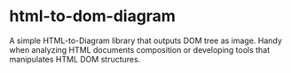 # html-to-dom-diagram
A simple HTML-to-Diagram library that outputs DOM tree as image. Handy when analyzing HTML documents composition or developing tools that manipulates HTML DOM structures.
